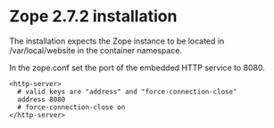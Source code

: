Zope 2.7.2 installation
========================

The installation expects the Zope instance to be located in /var/local/website
in the container namespace.

In the zope.conf set the port of the embedded HTTP service to 8080.
```
<http-server>
  # valid keys are "address" and "force-connection-close"
  address 8080
  # force-connection-close on
</http-server>
```
